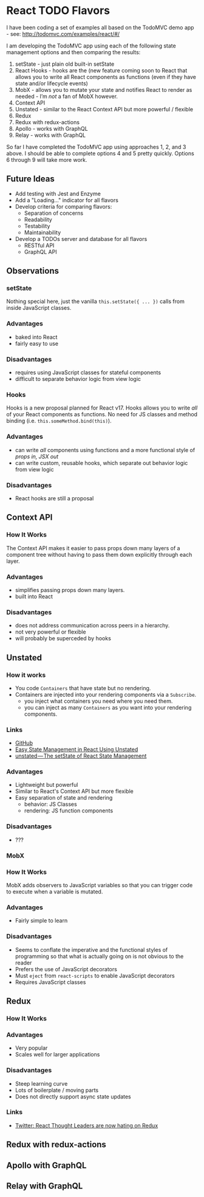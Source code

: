 # React TODO Flavors

I have been coding a set of examples all based on the TodoMVC demo app - see: http://todomvc.com/examples/react/#/

I am developing the TodoMVC app using each of the following state management options and then comparing the results:

1. setState - just plain old built-in setState
2. React Hooks - hooks are the (new feature coming soon to React that allows you to write all React components as functions (even if they have state and/or lifecycle events)
3. MobX - allows you to mutate your state and notifies React to render as needed - I’m *not* a fan of MobX however.
4. Context API
5. Unstated - similar to the React Context API but more powerful / flexible
6. Redux
7. Redux with redux-actions
8. Apollo - works with GraphQL
9. Relay - works with GraphQL

So far I have completed the TodoMVC app using approaches 1, 2, and 3 above. I should be able to complete options 4 and 5 pretty quickly. Options 6 through 9 will take more work.


## Future Ideas

* Add testing with Jest and Enzyme
* Add a "Loading..." indicator for all flavors
* Develop criteria for comparing flavors:
  * Separation of concerns
  * Readability
  * Testability
  * Maintainability
* Develop a TODOs server and database for all flavors
  * RESTful API
  * GraphQL API


## Observations

### setState

Nothing special here, just the vanilla `this.setState({ ... })` calls from inside JavaScript classes.

### Advantages

* baked into React
* fairly easy to use

### Disadvantages

* requires using JavaScript classes for stateful components
* difficult to separate behavior logic from view logic


### Hooks

Hooks is a new proposal planned for React v17. Hooks allows you to write *all* of your React components as functions. No need for JS classes and method binding (i.e. `this.someMethod.bind(this)`).

### Advantages

* can write *all* components using functions and a more functional style of _props in, JSX out_
* can write custom, reusable hooks, which separate out behavior logic from view logic

### Disadvantages

* React hooks are still a proposal


## Context API

### How It Works

The Context API makes it easier to pass props down many layers of a component tree without having to pass them down explicitly through each layer.

### Advantages

* simplifies passing props down many layers.
* built into React

### Disadvantages

* does not address communication across peers in a hierarchy.
* not very powerful or flexible
* will probably be superceded by hooks


## Unstated

### How it works

* You code `Containers` that have state but no rendering. 
* Containers are injected into your rendering components via a `Subscribe`.
  - you inject what containers you need where you need them.
  - you can inject as many `Containers` as you want into your rendering components.

### Links

* [GitHub](https://github.com/jamiebuilds/unstated)
* [Easy State Management in React Using Unstated](https://alligator.io/react/unstated/)
* [unstated — The setState of React State Management](https://medium.com/react-native-training/unstated-the-setstate-of-react-state-management-8ce47b240e6d)

### Advantages

* Lightweight but powerful
* Similar to React's Context API but more flexible
* Easy separation of state and rendering
  - behavior: JS Classes
  - rendering: JS function components

### Disadvantages

* ???


### MobX

### How It Works

MobX adds observers to JavaScript variables so that you can trigger code to execute when a variable is mutated.

### Advantages

* Fairly simple to learn

### Disadvantages

* Seems to conflate the imperative and the functional styles of programming so that what is actually going on is not obvious to the reader
* Prefers the use of JavaScript decorators
* Must `eject` from `react-scripts` to enable JavaScript decorators
* Requires JavaScript classes


## Redux

### How It Works

### Advantages

* Very popular
* Scales well for larger applications

### Disadvantages

* Steep learning curve
* Lots of boilerplate / moving parts
* Does not directly support async state updates


### Links

* [Twitter: React Thought Leaders are now hating on Redux](https://twitter.com/jevakallio/status/962996195420405760?ref_src=twsrc%5Etfw%7Ctwcamp%5Etweetembed%7Ctwterm%5E962996195420405760&ref_url=https%3A%2F%2Fmedium.com%2Fmedia%2F1e0a879970d83cc49906873d200f229e%3FpostId%3D8ce47b240e6d)


## Redux with redux-actions


## Apollo with GraphQL


## Relay with GraphQL

